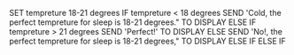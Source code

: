 SET tempreture 18-21 degrees
IF tempreture < 18 degrees
  SEND 'Cold, the perfect tempreture for sleep is 18-21 degrees." TO DISPLAY
ELSE
     IF tempreture > 21 degrees
       SEND 'Perfect!' TO DISPLAY
     ELSE
        SEND 'No!, the perfect tempreture for sleep is 18-21 degrees," TO DISPLAY
     ELSE IF
ELSE IF

